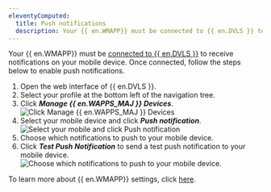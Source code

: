 ```yaml
---
eleventyComputed:
  title: Push notifications
  description: Your {{ en.WMAPP}} must be connected to {{ en.DVLS }} to receive notifications on your mobile device. 
---
```


Your {{ en.WMAPP}} must be [connected to {{ en.DVLS }}](/server/workspace/installation-setup/workspace-mobile-app/setup-mobile-devolutions-server/) to receive notifications on your mobile device. Once connected, follow the steps below to enable push notifications.
1. Open the web interface of {{ en.DVLS }}.
1. Select your profile at the bottom left of the navigation tree.  
1. Click ***Manage {{ en.WAPPS_MAJ }} Devices***.  
![Click Manage {{ en.WAPPS_MAJ }} Devices](https://cdnweb.devolutions.net/docs/docs_en_server_ServerOp6113.png)  
1. Select your mobile device and click ***Push notification***.  
![Select your mobile and click Push notification](https://cdnweb.devolutions.net/docs/docs_en_server_ServerOp6114.png)  
1. Choose which notifications to push to your mobile device. 
1. Click ***Test Push Notification*** to send a test push notification to your mobile device.
![Choose which notifications to push to your mobile device.](https://cdnweb.devolutions.net/docs/docs_en_server_ServerOp6115.png)

To learn more about {{ en.WMAPP}} settings, click [here](/server/workspace/installation-setup/workspace-mobile-app/workspace-mobile-app-settings/).